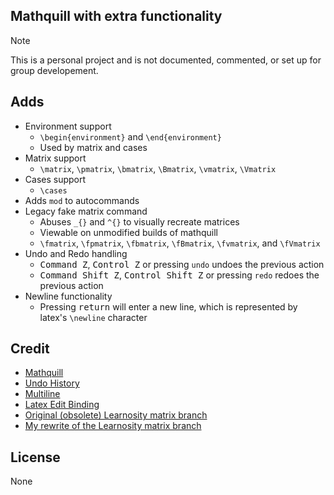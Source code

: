 ## Mathquill with extra functionality
> [!NOTE]  
> This is a personal project and is not documented, commented, or set up for group developement.

## Adds
- Environment support
   - `\begin{environment}` and `\end{environment}`
   - Used by matrix and cases
- Matrix support
   - `\matrix`, `\pmatrix`, `\bmatrix`, `\Bmatrix`, `\vmatrix`, `\Vmatrix`
- Cases support
   - `\cases`
- Adds `mod` to autocommands
- Legacy fake matrix command
   - Abuses `_{}` and `^{}` to visually recreate matrices
   - Viewable on unmodified builds of mathquill
   - `\fmatrix`, `\fpmatrix`, `\fbmatrix`, `\fBmatrix`, `\fvmatrix`, and `\fVmatrix`
- Undo and Redo handling
   - <kbd>Command Z</kbd>, <kbd>Control Z</kbd> or pressing `undo` undoes the previous action
   - <kbd>Command Shift Z</kbd>, <kbd>Control Shift Z</kbd> or pressing `redo` redoes the previous action
- Newline functionality
   - Pressing <kbd>return</kbd> will enter a new line, which is represented by latex's `\newline` character
## Credit
- [Mathquill](https://github.com/mathquill/mathquill)
- [Undo History](https://github.com/mathquill/mathquill/issues/5)
- [Multiline](https://edu-mat.sakuraweb.com/matheditor/MathQuillWithLineBreaks.html)
- [Latex Edit Binding](https://digabi.github.io/mathquill/test/demo.html)
- [Original (obsolete) Learnosity matrix branch](https://github.com/Learnosity/mathquill/tree/matrix-minimal)
- [My rewrite of the Learnosity matrix branch](https://github.com/FlamedDogo99/mathquill)

## License
None
